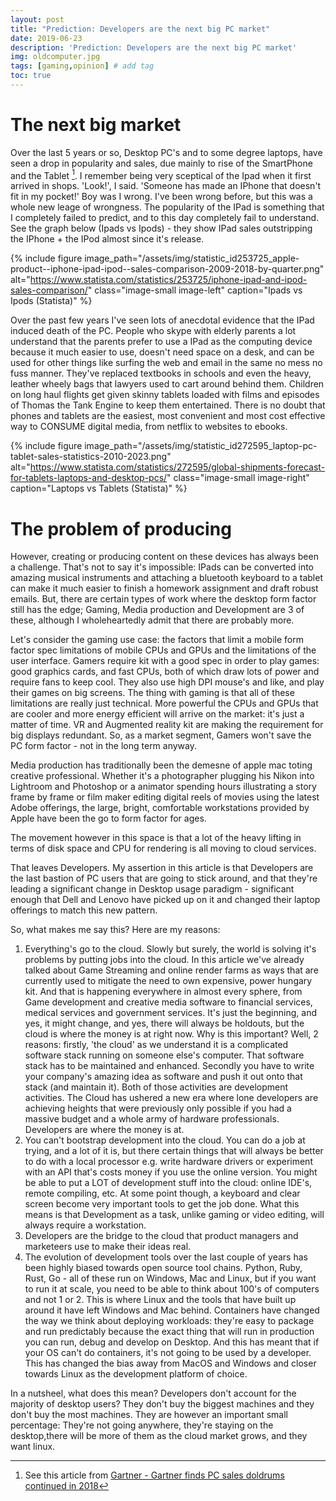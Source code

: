 ```yaml
---
layout: post
title: "Prediction: Developers are the next big PC market"
date: 2019-06-23
description: 'Prediction: Developers are the next big PC market'
img: oldcomputer.jpg 
tags: [gaming,opinion] # add tag
toc: true
---
```


# The next big market

Over the last 5 years or so, Desktop PC's and to some degree laptops, have seen a drop in popularity and sales, due mainly to rise of the SmartPhone and the Tablet [^1]. I remember being very sceptical of the Ipad when it first arrived in shops. 'Look!', I said. 'Someone has made an IPhone that doesn't fit in my pocket!' Boy was I wrong. I've been wrong before, but this was a whole new leage of wrongness. The popularity of the IPad is something that I completely failed to predict, and to this day completely fail to understand. See the graph below (Ipads vs Ipods) - they show IPad sales outstripping the IPhone + the IPod almost since it's release.

{% include figure image_path="/assets/img/statistic_id253725_apple-product--iphone-ipad-ipod--sales-comparison-2009-2018-by-quarter.png" alt="https://www.statista.com/statistics/253725/iphone-ipad-and-ipod-sales-comparison/" class="image-small image-left" caption="Ipads vs Ipods (Statista)" %}


Over the past few years I've seen lots of anecdotal evidence that the IPad induced death of the PC. People who skype with elderly parents a lot understand that the parents prefer to use a IPad as the computing device because it much easier to use, doesn't need space on a desk, and can be used for other things like surfing the web and email in the same no mess no fuss manner. They've replaced textbooks in schools and even the heavy, leather wheely bags that lawyers used to cart around behind them. Children on long haul flights get given skinny tablets loaded with films and episodes of Thomas the Tank Engine to keep them entertained. There is no doubt that phones and tablets are the easiest, most convenient and most cost effective way to CONSUME digital media, from netflix to websites to ebooks. 

{% include figure image_path="/assets/img/statistic_id272595_laptop-pc-tablet-sales-statistics-2010-2023.png" alt="https://www.statista.com/statistics/272595/global-shipments-forecast-for-tablets-laptops-and-desktop-pcs/" class="image-small image-right" caption="Laptops vs Tablets (Statista)" %}

# The problem of producing

However, creating or producing content on these devices has always been a challenge. That's not to say it's impossible: IPads can be converted into amazing musical instruments and attaching a bluetooth keyboard to a tablet can make it much easier to finish a homework assignment and draft robust emails. But, there are certain types of work where the desktop form factor still has the edge; Gaming, Media production and Development are 3 of these, although I wholeheartedly admit that there are probably more.

Let's consider the gaming use case: the factors that limit a mobile form factor spec limitations of mobile CPUs and GPUs and the limitations of the user interface. Gamers require kit with a good spec in order to play games: good graphics cards, and fast CPUs, both of which draw lots of power and require fans to keep cool. They also use high DPI mouse's and like, and play their games on big screens. The thing with gaming is that all of these limitations are really just technical. More powerful the CPUs and GPUs that are cooler and more energy efficient will arrive on the market: it's just a matter of time. VR and Augmented reality kit are making the requirement for big displays redundant. So, as a market segment, Gamers won't save the PC form factor - not in the long term anyway.

Media production has traditionally been the demesne of apple mac toting creative professional. Whether it's a photographer plugging his Nikon into Lightroom and Photoshop or a animator spending hours illustrating a story frame by frame or film maker editing digital reels of movies using the latest Adobe offerings, the large, bright, comfortable workstations provided by Apple have been the go to form factor for ages. 

The movement however in this space is that a lot of the heavy lifting in terms of disk space and CPU for rendering is all moving to cloud services. 

That leaves Developers. My assertion in this article is that Developers are the last bastion of PC users that are going to stick around, and that they're leading a significant change in Desktop usage paradigm - significant enough that Dell and Lenovo have picked up on it and changed their laptop offerings to match this new pattern.

So, what makes me say this? Here are my reasons:
1. Everything's go to the cloud. Slowly but surely, the world is solving it's problems by putting jobs into the cloud. In this article we've already talked about Game Streaming and online render farms as ways that are currently used to mitigate the need to own expensive, power hungary kit. And that is happening everywhere in almost every sphere, from Game development and creative media software to financial services, medical services and government services. It's just the beginning, and yes, it might change, and yes, there will always be holdouts, but the cloud is where the money is at right now. Why is this important? Well, 2 reasons: firstly, 'the cloud' as we understand it is a complicated software stack running on someone else's computer. That software stack has to be maintained and enhanced. Secondly you have to write your company's amazing idea as software and push it out onto that stack (and maintain it). Both of those activities are development activities. The Cloud has ushered a new era where lone developers are achieving heights that were previously only possible if you had a massive budget and a whole army of hardware professionals. Developers are where the money is at.
2. You can't bootstrap development into the cloud. You can do a job at trying, and a lot of it is, but there certain things that will always be better to do with a local processor e.g. write hardware drivers or experiment with an API that's costs money if you use the online version. You might be able to put a LOT of development stuff into the cloud: online IDE's, remote compiling, etc. At some point though, a keyboard and clear screen become very important tools to get the job done. What this means is that Development as a task, unlike gaming or video editing, will always require a workstation. 
3. Developers are the bridge to the cloud that product managers and marketeers use to make their ideas real.  
4. The evolution of development tools over the last couple of years has been highly biased towards open source tool chains. Python, Ruby, Rust, Go - all of these run on Windows, Mac and Linux, but if you want to run it at scale, you need to be able to think about 100's of computers and not 1 or 2. This is where Linux and the tools that have built up around it have left Windows and Mac behind. Containers have changed the way we think about deploying workloads: they're easy to package and run predictably because the exact thing that will run in production you can run, debug and develop on Desktop. And this has meant that if your OS can't do containers, it's not going to be used by a developer. This has changed the bias away from MacOS and Windows and closer towards Linux as the development platform of choice. 

In a nutsheel, what does this mean? Developers don't account for the majority of desktop users? They don't buy the biggest machines and they don't buy the most machines. They are however an important small percentage:  They're not going anywhere, they're staying on the desktop,there will be more of them as the cloud market grows, and they want linux.









[^1]: See this article from [Gartner - Gartner finds PC sales doldrums continued in 2018](https://techcrunch.com/2019/01/11/gartner-finds-pc-sales-doldrums-continued-in-2018/)